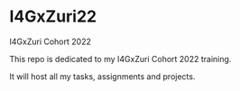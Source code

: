 # I4GxZuri22
I4GxZuri Cohort 2022

This repo is dedicated to my I4GxZuri Cohort 2022 training.

It will host all my tasks, assignments and projects.